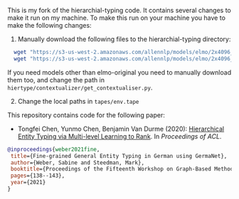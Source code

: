 This is my fork of the hierarchial-typing code. It contains several changes to make it run on my machine. To make this run on your machine you have to make the following changes:
1. Manually download the following files to the hierarchial-typing directory:

  ```bash
    wget "https://s3-us-west-2.amazonaws.com/allennlp/models/elmo/2x4096_512_2048cnn_2xhighway/elmo_2x4096_512_2048cnn_2xhighway_weights.hdf5"
    wget "https://s3-us-west-2.amazonaws.com/allennlp/models/elmo/2x4096_512_2048cnn_2xhighway/elmo_2x4096_512_2048cnn_2xhighway_options.json"
  ```
  If you need models other than elmo-original you need to manually download them too, and change the path in `hiertype/contextualizer/get_contextualiser.py`.
  
 2. Change the local paths in `tapes/env.tape`

This repository contains code for the following paper:
 - Tongfei Chen, Yunmo Chen, Benjamin Van Durme (2020): [Hierarchical Entity Typing via Multi-level Learning to Rank](https://www.aclweb.org/anthology/2020.acl-main.749/). In _Proceedings of ACL_.

 ```bibtex
@inproceedings{weber2021fine,
  title={Fine-grained General Entity Typing in German using GermaNet},
  author={Weber, Sabine and Steedman, Mark},
  booktitle={Proceedings of the Fifteenth Workshop on Graph-Based Methods for Natural Language Processing (TextGraphs-15)},
  pages={138--143},
  year={2021}
}
 ```
